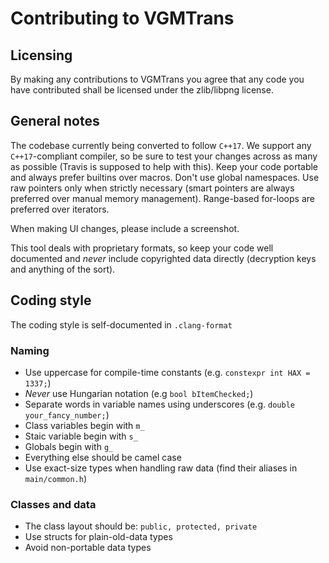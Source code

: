 # Contributing to VGMTrans
## Licensing 
By making any contributions to VGMTrans you agree that any code you have contributed shall be licensed under the zlib/libpng license.

## General notes
The codebase currently being converted to follow `C++17`. We support any `C++17`-compliant compiler, so be sure to test your changes across as many as possible (Travis is supposed to help with this). Keep your code portable and always prefer builtins over macros. Don't use global namespaces. Use raw pointers only when strictly necessary (smart pointers are always preferred over manual memory management). Range-based for-loops are preferred over iterators.

When making UI changes, please include a screenshot.

This tool deals with proprietary formats, so keep your code well documented and *never* include copyrighted data directly (decryption keys and anything of the sort).

## Coding style
The coding style is self-documented in `.clang-format`

### Naming
  - Use uppercase for compile-time constants (e.g. `constexpr int HAX = 1337;`)
  - *Never* use Hungarian notation (e.g `bool bItemChecked;`)
  - Separate words in variable names using underscores (e.g. `double your_fancy_number;`)
  - Class variables begin with `m_`
  - Staic variable begin with `s_`
  - Globals begin with `g_`
  - Everything else should be camel case
  - Use exact-size types when handling raw data (find their aliases in `main/common.h`)

### Classes and data
  - The class layout should be: `public, protected, private`
  - Use structs for plain-old-data types
  - Avoid non-portable data types
